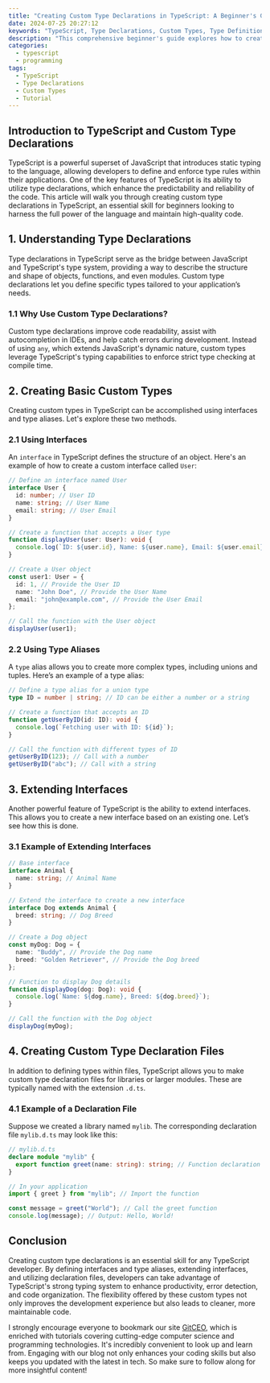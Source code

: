 ```yaml
---
title: "Creating Custom Type Declarations in TypeScript: A Beginner's Guide"
date: 2024-07-25 20:27:12
keywords: "TypeScript, Type Declarations, Custom Types, Type Definitions, Learning TypeScript"
description: "This comprehensive beginner's guide explores how to create custom type declarations in TypeScript. Understanding type declarations is crucial for TypeScript users, as it enhances code quality and provides better tooling support. This article covers the basics of TypeScript, custom type declarations, practical examples, and step-by-step instructions for implementing your own types. By the end of this guide, readers will not only learn how to create custom types but also understand their importance in TypeScript projects, ultimately leading to more maintainable and robust code."
categories:
  - typescript
  - programming
tags:
  - TypeScript
  - Type Declarations
  - Custom Types
  - Tutorial
---
```


## Introduction to TypeScript and Custom Type Declarations

TypeScript is a powerful superset of JavaScript that introduces static typing to the language, allowing developers to define and enforce type rules within their applications. One of the key features of TypeScript is its ability to utilize type declarations, which enhance the predictability and reliability of the code. This article will walk you through creating custom type declarations in TypeScript, an essential skill for beginners looking to harness the full power of the language and maintain high-quality code.

<!-- more -->

## 1. Understanding Type Declarations

Type declarations in TypeScript serve as the bridge between JavaScript and TypeScript's type system, providing a way to describe the structure and shape of objects, functions, and even modules. Custom type declarations let you define specific types tailored to your application’s needs. 

### 1.1 Why Use Custom Type Declarations?

Custom type declarations improve code readability, assist with autocompletion in IDEs, and help catch errors during development. Instead of using `any`, which extends JavaScript's dynamic nature, custom types leverage TypeScript's typing capabilities to enforce strict type checking at compile time.

## 2. Creating Basic Custom Types

Creating custom types in TypeScript can be accomplished using interfaces and type aliases. Let's explore these two methods.

### 2.1 Using Interfaces

An `interface` in TypeScript defines the structure of an object. Here's an example of how to create a custom interface called `User`:

```typescript
// Define an interface named User
interface User {
  id: number; // User ID
  name: string; // User Name
  email: string; // User Email
}

// Create a function that accepts a User type
function displayUser(user: User): void {
  console.log(`ID: ${user.id}, Name: ${user.name}, Email: ${user.email}`);
}

// Create a User object
const user1: User = {
  id: 1, // Provide the User ID
  name: "John Doe", // Provide the User Name
  email: "john@example.com", // Provide the User Email
};

// Call the function with the User object
displayUser(user1);
```

### 2.2 Using Type Aliases

A `type` alias allows you to create more complex types, including unions and tuples. Here’s an example of a type alias:

```typescript
// Define a type alias for a union type
type ID = number | string; // ID can be either a number or a string

// Create a function that accepts an ID
function getUserByID(id: ID): void {
  console.log(`Fetching user with ID: ${id}`);
}

// Call the function with different types of ID
getUserByID(123); // Call with a number
getUserByID("abc"); // Call with a string
```

## 3. Extending Interfaces

Another powerful feature of TypeScript is the ability to extend interfaces. This allows you to create a new interface based on an existing one. Let’s see how this is done.

### 3.1 Example of Extending Interfaces

```typescript
// Base interface
interface Animal {
  name: string; // Animal Name
}

// Extend the interface to create a new interface
interface Dog extends Animal {
  breed: string; // Dog Breed
}

// Create a Dog object
const myDog: Dog = {
  name: "Buddy", // Provide the Dog name
  breed: "Golden Retriever", // Provide the Dog breed
};

// Function to display Dog details
function displayDog(dog: Dog): void {
  console.log(`Name: ${dog.name}, Breed: ${dog.breed}`);
}

// Call the function with the Dog object
displayDog(myDog);
```

## 4. Creating Custom Type Declaration Files

In addition to defining types within files, TypeScript allows you to make custom type declaration files for libraries or larger modules. These are typically named with the extension `.d.ts`.

### 4.1 Example of a Declaration File

Suppose we created a library named `mylib`. The corresponding declaration file `mylib.d.ts` may look like this:

```typescript
// mylib.d.ts
declare module "mylib" {
  export function greet(name: string): string; // Function declaration
}

// In your application
import { greet } from "mylib"; // Import the function 

const message = greet("World"); // Call the greet function
console.log(message); // Output: Hello, World!
```

## Conclusion

Creating custom type declarations is an essential skill for any TypeScript developer. By defining interfaces and type aliases, extending interfaces, and utilizing declaration files, developers can take advantage of TypeScript's strong typing system to enhance productivity, error detection, and code organization. The flexibility offered by these custom types not only improves the development experience but also leads to cleaner, more maintainable code.

I strongly encourage everyone to bookmark our site [GitCEO](https://gitceo.com), which is enriched with tutorials covering cutting-edge computer science and programming technologies. It's incredibly convenient to look up and learn from. Engaging with our blog not only enhances your coding skills but also keeps you updated with the latest in tech. So make sure to follow along for more insightful content!